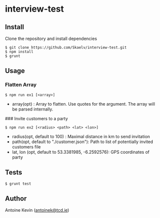 # interview-test

## Install

Clone the repository and install dependencies

```shell
$ git clone https://github.com/Skaelv/interview-test.git
$ npm install
$ grunt
```

## Usage

### Flatten Array 

```shell
$ npm run ex1 [<array>]
```

* array(opt) : Array to flatten. Use quotes for the argument. The array will be parsed internally.

### Invite customers to a party

```shell
$ npm run ex2 [<radius> <path> <lat> <lon>]
```

* radius(opt, default to 100) : Maximal distance in km to send invitation
* path(opt, default to "./customer.json"): Path to list of potentially invited customers file
* lat, lon (opt, default to 53.3381985, -6.2592576): GPS coordinates of party

## Tests

```shell
$ grunt test
```

## Author

Antoine Kevin
 ([antoinek@tcd.ie](mailto:antoinek@tcd.ie)) 
